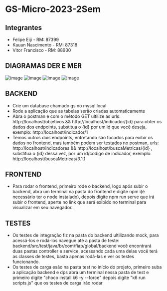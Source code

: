 # GS-Micro-2023-2Sem

## Integrantes
- Felipe Eiji - RM: 87399
- Kauan Nascimento - RM: 87318
- Vitor Francisco - RM: 88930

## DIAGRAMAS DER E MER
![image](https://github.com/kauanNas/GS-Micro-2023-2Sem/assets/101115741/4ecbbd8f-71b0-4234-9e5f-c1f84514aac9)
![image](https://github.com/kauanNas/GS-Micro-2023-2Sem/assets/101115741/8274c6ea-d1cd-4b97-8761-6ba5c89a6454)
![image](https://github.com/kauanNas/GS-Micro-2023-2Sem/assets/101115741/fe4f2370-c197-4fca-8948-1331938be78f)
![image](https://github.com/kauanNas/GS-Micro-2023-2Sem/assets/101115741/e70b5248-8245-40a1-b67e-f9e545dc7564)


## BACKEND
- Crie um database chamado gs no mysql local
- Rode a aplicação que as tabelas serão criadas automaticamente
- Abra o postman e com o método GET ultilize as urls: http://localhost/objetivos && http://localhost/indicador/{id} para obter os dados dos endpoints, substitua o {id} por um id que você deseja, exemplo: http://localhost/indicador/1
- Temos outros dois endpoints, entretando são focados para exibir os dados no frontend, mas também podem ser testados no postman, urls: http://localhost/indicadores &&  http://localhost/buscaMetricas/{id} , substitua o {id} dessa vez, por um id/codigo de indicador, exemplo: http://localhost/buscaMetricas/3.1.1

## FRONTEND
- Para rodar o frontend, primeiro rode o backend, logo após subir o backend, abra um terminal na pasta do frontend e digite npm i(é necessário ter o node instalado), depois digite npm run serve que irá subir o frontend, aperte no link que será exibido no terminal para visualizar em seu navegador.

## TESTES
- Os testes de integração fiz na pasta do backend ultilizando mock, para acessá-los e rodá-los navegue até a pasta de teste: backend/src/test/java/br/com/fiap/global/backend você encontrará duas pastas controller e service, acessando cada uma delas você terá as classes de testes, basta apenas rodá-las e ver os testes funcionando.
- Os testes de carga esão na pasta test no início do projeto, primeiro suba a aplicação backend e dps abra um terminal nessa pasta de test e primeiro digite "choco install k6 -y --force" depois digite "k6 run scripts.js" que os testes de carga irão rodar 
